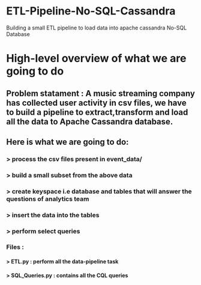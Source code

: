 # ETL-Pipeline-No-SQL-Cassandra
Building a small ETL pipeline to load data into apache cassandra No-SQL Database

# High-level overview of what we are going to do

## Problem statament : A music streaming company has collected user activity in csv files, we have to build a pipeline to extract,transform and load all the data to Apache Cassandra database.

## Here is what we are going to do:
### > process the csv files present in event_data/
### > build a small subset from the above data
### > create keyspace i.e database and tables that will answer the questions of analytics team
### > insert the data into the tables
### > perform select queries 

### Files :
#### > ETL.py : perform all the data-pipeline task
#### > SQL_Queries.py : contains all the CQL queries